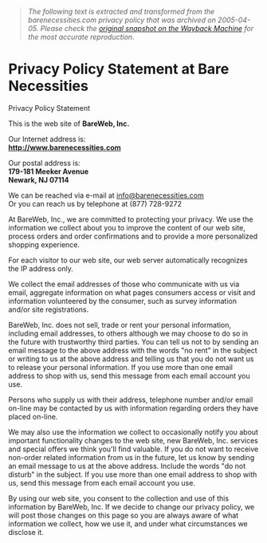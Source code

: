 > *The following text is extracted and transformed from the barenecessities.com privacy policy that was archived on 2005-04-05. Please check the [original snapshot on the Wayback Machine](https://web.archive.org/web/20050405082212id_/http%3A//www.barenecessities.com/privacy.asp) for the most accurate reproduction.*

# Privacy Policy Statement at Bare Necessities

Privacy Policy Statement

This is the web site of **BareWeb, Inc.**

Our Internet address is:  
**http://www.barenecessities.com**

Our postal address is:  
 **179-181 Meeker Avenue  
Newark, NJ 07114**

We can be reached via e-mail at [info@barenecessities.com](mailto:info@barenecessities.com)   
Or you can reach us by telephone at (877) 728-9272  


At BareWeb, Inc., we are committed to protecting your privacy. We use the information we collect about you to improve the content of our web site, process orders and order confirmations and to provide a more personalized shopping experience.

For each visitor to our web site, our web server automatically recognizes the IP address only.

We collect the email addresses of those who communicate with us via email, aggregate information on what pages consumers access or visit and information volunteered by the consumer, such as survey information and/or site registrations.

BareWeb, Inc. does not sell, trade or rent your personal information, including email addresses, to others although we may choose to do so in the future with trustworthy third parties. You can tell us not to by sending an email message to the above address with the words "no rent" in the subject or writing to us at the above address and telling us that you do not want us to release your personal information. If you use more than one email address to shop with us, send this message from each email account you use.

Persons who supply us with their address, telephone number and/or email on-line may be contacted by us with information regarding orders they have placed on-line.

We may also use the information we collect to occasionally notify you about important functionality changes to the web site, new BareWeb, Inc. services and special offers we think you'll find valuable. If you do not want to receive non-order related information from us in the future, let us know by sending an email message to us at the above address. Include the words "do not disturb" in the subject. If you use more than one email address to shop with us, send this message from each email account you use.

By using our web site, you consent to the collection and use of this information by BareWeb, Inc. If we decide to change our privacy policy, we will post those changes on this page so you are always aware of what information we collect, how we use it, and under what circumstances we disclose it.
